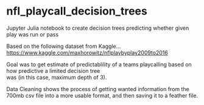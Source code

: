 # nfl_playcall_decision_trees
Jupyter Julia notebook to create decision trees predicting whether given play was run or pass

Based on the following dataset from Kaggle...
https://www.kaggle.com/maxhorowitz/nflplaybyplay2009to2016

Goal was to get estimate of predictablility of a teams playcalling based on how predictive a limited decision tree <br>
was (in this case, maximum depth of 3). 

Data Cleaning shows the process of getting wanted information from the 700mb csv file into a more usable format, and then saving
it to a feather file.
